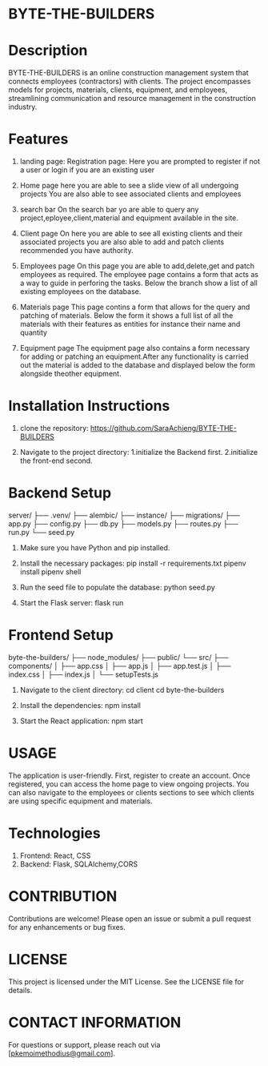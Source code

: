 # BYTE-THE-BUILDERS

# Description
BYTE-THE-BUILDERS is an online construction management system that connects employees (contractors) with clients. The project encompasses models for projects, materials, clients, equipment, and employees, streamlining communication and resource management in the construction industry.

# Features
1. landing page:
   Registration page:
   Here you are prompted to register if not a user or login if you are an existing user

2. Home page
   here you are able to see a slide view of all undergoing projects
   You are also able to see associated clients and employees

3. search bar
   On the search bar yo are able to query any project,eployee,client,material and equipment available in the site.

4. Client page
   On here you are able to see all existing clients and their associated projects you are also able to add and patch clients recommended you have authority.

5. Employees page
   On this page you are able to add,delete,get and patch employees as required.
   The employee page contains a form that acts as a way to guide in perforing the tasks.
   Below the branch show a list of all existing employees on the database.

6. Materials page
   This page contins a form that allows for the query and patching of materials.
   Below the form it shows a full list of all the materials with their features as entities for instance their name and quantity

7. Equipment page
   The equipment page also contains a form necessary for adding or patching an equipment.After any functionality is carried out the material is added to the database and displayed below the form alongside theother equipment.


# Installation Instructions

1. clone the repository:
https://github.com/SaraAchieng/BYTE-THE-BUILDERS

2. Navigate to the project directory:
   1.initialize the Backend first.
   2.initialize the front-end second.

# Backend Setup

server/
├── .venv/
├── alembic/
├── instance/
├── migrations/
├── app.py
├── config.py
├── db.py
├── models.py
├── routes.py
├── run.py
└── seed.py

1. Make sure you have Python and pip installed.
2. Install the necessary packages:
   pip install -r requirements.txt
   pipenv install
   pipenv shell
3. Run the seed file to populate the database:
   python seed.py

4. Start the Flask server:
   flask run

# Frontend Setup

byte-the-builders/
├── node_modules/
├── public/
└── src/
    ├── components/
    │   ├── app.css
    │   ├── app.js
    │   ├── app.test.js
    │   ├── index.css
    │   ├── index.js
    │   └── setupTests.js


1. Navigate to the client directory:
   cd client
   cd byte-the-builders

2. Install the dependencies:
   npm install

3. Start the React application:
   npm start

# USAGE
The application is user-friendly. First, register to create an account. Once registered, you can access the home page to view ongoing projects. You can also navigate to the employees or clients sections to see which clients are using specific equipment and materials.



# Technologies
1. Frontend: React, CSS
2. Backend: Flask, SQLAlchemy,CORS

# CONTRIBUTION
Contributions are welcome! Please open an issue or submit a pull request for any enhancements or bug fixes.

# LICENSE
This project is licensed under the MIT License. See the LICENSE file for details.

# CONTACT INFORMATION
For questions or support, please reach out via [pkemoimethodius@gmail.com].